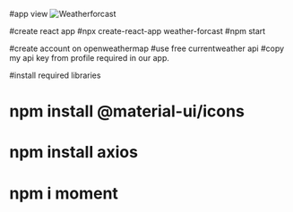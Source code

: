 #app view
![Weatherforcast](https://github.com/ShwetaChavan13/weather-forcast-react/assets/155257376/32727810-529f-444c-ad73-edca092af8e8)

#create react app
#npx create-react-app weather-forcast
#npm start

#create account on openweathermap
#use free currentweather api
#copy my api key from profile required in our app.

#install required libraries
# npm install @material-ui/icons
# npm install axios
# npm i moment 

 






